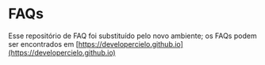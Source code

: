 FAQs
====

Esse repositório de FAQ foi substituído pelo novo ambiente; os FAQs podem ser encontrados em [https://developercielo.github.io](https://developercielo.github.io)
